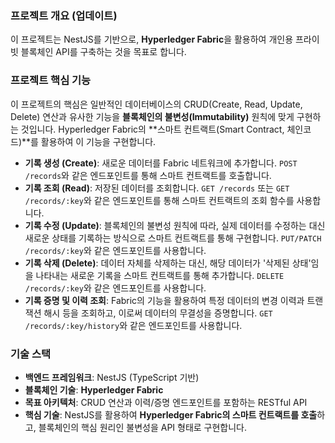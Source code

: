 ### **프로젝트 개요 (업데이트)**

이 프로젝트는 NestJS를 기반으로, **Hyperledger Fabric**을 활용하여 개인용 프라이빗 블록체인 API를 구축하는 것을 목표로 합니다.

### **프로젝트 핵심 기능**

이 프로젝트의 핵심은 일반적인 데이터베이스의 CRUD(Create, Read, Update, Delete) 연산과 유사한 기능을 **블록체인의 불변성(Immutability)** 원칙에 맞게 구현하는 것입니다. Hyperledger Fabric의 **스마트 컨트랙트(Smart Contract, 체인코드)**를 활용하여 이 기능을 구현합니다.

* **기록 생성 (Create)**: 새로운 데이터를 Fabric 네트워크에 추가합니다. `POST /records`와 같은 엔드포인트를 통해 스마트 컨트랙트를 호출합니다.
* **기록 조회 (Read)**: 저장된 데이터를 조회합니다. `GET /records` 또는 `GET /records/:key`와 같은 엔드포인트를 통해 스마트 컨트랙트의 조회 함수를 사용합니다.
* **기록 수정 (Update)**: 블록체인의 불변성 원칙에 따라, 실제 데이터를 수정하는 대신 새로운 상태를 기록하는 방식으로 스마트 컨트랙트를 통해 구현합니다. `PUT/PATCH /records/:key`와 같은 엔드포인트를 사용합니다.
* **기록 삭제 (Delete)**: 데이터 자체를 삭제하는 대신, 해당 데이터가 '삭제된 상태'임을 나타내는 새로운 기록을 스마트 컨트랙트를 통해 추가합니다. `DELETE /records/:key`와 같은 엔드포인트를 사용합니다.
* **기록 증명 및 이력 조회**: Fabric의 기능을 활용하여 특정 데이터의 변경 이력과 트랜잭션 해시 등을 조회하고, 이로써 데이터의 무결성을 증명합니다. `GET /records/:key/history`와 같은 엔드포인트를 사용합니다.

### **기술 스택**

* **백엔드 프레임워크**: NestJS (TypeScript 기반)
* **블록체인 기술**: **Hyperledger Fabric**
* **목표 아키텍처**: CRUD 연산과 이력/증명 엔드포인트를 포함하는 RESTful API
* **핵심 기술**: NestJS를 활용하여 **Hyperledger Fabric의 스마트 컨트랙트를 호출**하고, 블록체인의 핵심 원리인 불변성을 API 형태로 구현합니다.